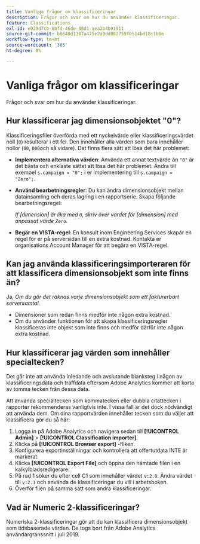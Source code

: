 ```yaml
---
title: Vanliga frågor om klassificeringar
description: Frågor och svar om hur du använder klassificeringar.
feature: Classifications
exl-id: e929d7cb-0bfd-46de-88d1-aea2b4b91911
source-git-commit: b8640d1387a475e2a9dd082759f0514bd18c1b6e
workflow-type: tm+mt
source-wordcount: '365'
ht-degree: 0%

---
```


# Vanliga frågor om klassificeringar

Frågor och svar om hur du använder klassificeringar.

## Hur klassificerar jag dimensionsobjektet &quot;0&quot;?

Klassificeringsfiler överförda med ett nyckelvärde eller klassificeringsvärdet noll (`0`) resulterar i ett fel. Den innehåller alla värden som bara innehåller nollor (`00`, `000`och så vidare). Det finns flera sätt att lösa det här problemet:

* **Implementera alternativa värden**: Använda ett annat textvärde än `"0"` är det bästa och enklaste sättet att lösa det här problemet. Ändra till exempel `s.campaign = "0";` i er implementering till `s.campaign = "Zero";`.

* **Använd bearbetningsregler**: Du kan ändra dimensionsobjekt mellan datainsamling och deras lagring i en rapportserie. Skapa följande bearbetningsregel:

   *If [dimension] är lika med `0`, skriv över värdet för [dimension] med anpassat värde `Zero`.*

* **Begär en VISTA-regel**: En konsult inom Engineering Services skapar en regel för er på serversidan till en extra kostnad. Kontakta er organisations Account Manager för att begära en VISTA-regel.

## Kan jag använda klassificeringsimporteraren för att klassificera dimensionsobjekt som inte finns än?

Ja, *Om du gör det räknas varje dimensionsobjekt som ett fakturerbart serversamtal.*

* Dimensioner som redan finns medför inte någon extra kostnad.
* Om du använder funktionen för att skapa klassificeringsregler klassificeras inte objekt som inte finns och medför därför inte någon extra kostnad.

## Hur klassificerar jag värden som innehåller specialtecken?

Det går inte att använda inledande och avslutande blanksteg i någon av klassificeringsdata och träffdata eftersom Adobe Analytics kommer att korta av tomma tecken från dessa data.

Att använda specialtecken som kommatecken eller dubbla citattecken i rapporter rekommenderas vanligtvis inte. I vissa fall är det dock nödvändigt att använda dem. Om dina rapportvärden innehåller tecken som du väljer att klassificera gör du så här:

1. Logga in på Adobe Analytics och navigera sedan till **[!UICONTROL Admin]** > **[!UICONTROL Classification importer]**.
2. Klicka på **[!UICONTROL Browser export]** -fliken.
3. Konfigurera exportinställningar och kontrollera att offertutdata INTE är markerat.
4. Klicka **[!UICONTROL Export File]** och öppna den hämtade filen i en kalkylbladsredigerare.
5. På rad 1 söker du efter cell C1 som innehåller värdet `v:2.0`. Ändra värdet till `v:2.1` och använda de klassificeringar du vill i arbetsboken.
6. Överför filen på samma sätt som andra klassificeringar.

## Vad är Numeric 2-klassificeringar?

Numeriska 2-klassificeringar gör att du kan klassificera dimensionsobjekt som tidsbaserade värden. De togs bort från Adobe Analytics användargränssnitt i juli 2019.
